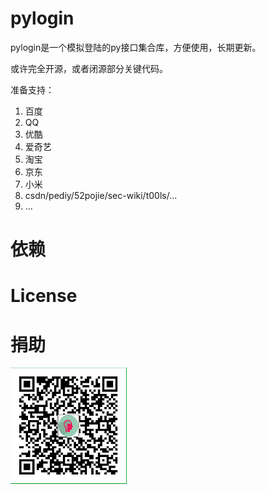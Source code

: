# pylogin

pylogin是一个模拟登陆的py接口集合库，方便使用，长期更新。

或许完全开源，或者闭源部分关键代码。

准备支持：

1. 百度
2. QQ
3. 优酷
4. 爱奇艺
5. 淘宝
6. 京东
7. 小米
8. csdn/pediy/52pojie/sec-wiki/t00ls/...
9. ...

# 依赖

# License

# 捐助

![img](wechatpay.png)